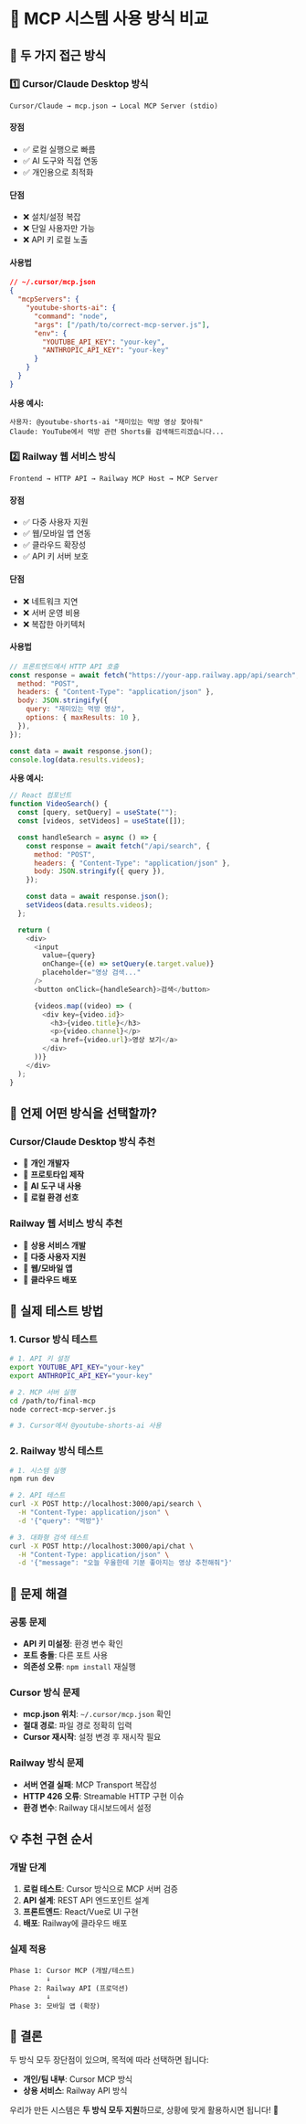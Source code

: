 # 🔄 MCP 시스템 사용 방식 비교

## 🎯 두 가지 접근 방식

### 1️⃣ **Cursor/Claude Desktop 방식**

```
Cursor/Claude → mcp.json → Local MCP Server (stdio)
```

#### 장점

- ✅ 로컬 실행으로 빠름
- ✅ AI 도구와 직접 연동
- ✅ 개인용으로 최적화

#### 단점

- ❌ 설치/설정 복잡
- ❌ 단일 사용자만 가능
- ❌ API 키 로컬 노출

#### 사용법

```json
// ~/.cursor/mcp.json
{
  "mcpServers": {
    "youtube-shorts-ai": {
      "command": "node",
      "args": ["/path/to/correct-mcp-server.js"],
      "env": {
        "YOUTUBE_API_KEY": "your-key",
        "ANTHROPIC_API_KEY": "your-key"
      }
    }
  }
}
```

**사용 예시:**

```
사용자: @youtube-shorts-ai "재미있는 먹방 영상 찾아줘"
Claude: YouTube에서 먹방 관련 Shorts를 검색해드리겠습니다...
```

### 2️⃣ **Railway 웹 서비스 방식**

```
Frontend → HTTP API → Railway MCP Host → MCP Server
```

#### 장점

- ✅ 다중 사용자 지원
- ✅ 웹/모바일 앱 연동
- ✅ 클라우드 확장성
- ✅ API 키 서버 보호

#### 단점

- ❌ 네트워크 지연
- ❌ 서버 운영 비용
- ❌ 복잡한 아키텍처

#### 사용법

```javascript
// 프론트엔드에서 HTTP API 호출
const response = await fetch("https://your-app.railway.app/api/search", {
  method: "POST",
  headers: { "Content-Type": "application/json" },
  body: JSON.stringify({
    query: "재미있는 먹방 영상",
    options: { maxResults: 10 },
  }),
});

const data = await response.json();
console.log(data.results.videos);
```

**사용 예시:**

```javascript
// React 컴포넌트
function VideoSearch() {
  const [query, setQuery] = useState("");
  const [videos, setVideos] = useState([]);

  const handleSearch = async () => {
    const response = await fetch("/api/search", {
      method: "POST",
      headers: { "Content-Type": "application/json" },
      body: JSON.stringify({ query }),
    });

    const data = await response.json();
    setVideos(data.results.videos);
  };

  return (
    <div>
      <input
        value={query}
        onChange={(e) => setQuery(e.target.value)}
        placeholder="영상 검색..."
      />
      <button onClick={handleSearch}>검색</button>

      {videos.map((video) => (
        <div key={video.id}>
          <h3>{video.title}</h3>
          <p>{video.channel}</p>
          <a href={video.url}>영상 보기</a>
        </div>
      ))}
    </div>
  );
}
```

## 🎯 **언제 어떤 방식을 선택할까?**

### Cursor/Claude Desktop 방식 추천

- 🎯 **개인 개발자**
- 🎯 **프로토타입 제작**
- 🎯 **AI 도구 내 사용**
- 🎯 **로컬 환경 선호**

### Railway 웹 서비스 방식 추천

- 🎯 **상용 서비스 개발**
- 🎯 **다중 사용자 지원**
- 🎯 **웹/모바일 앱**
- 🎯 **클라우드 배포**

## 🧪 **실제 테스트 방법**

### 1. Cursor 방식 테스트

```bash
# 1. API 키 설정
export YOUTUBE_API_KEY="your-key"
export ANTHROPIC_API_KEY="your-key"

# 2. MCP 서버 실행
cd /path/to/final-mcp
node correct-mcp-server.js

# 3. Cursor에서 @youtube-shorts-ai 사용
```

### 2. Railway 방식 테스트

```bash
# 1. 시스템 실행
npm run dev

# 2. API 테스트
curl -X POST http://localhost:3000/api/search \
  -H "Content-Type: application/json" \
  -d '{"query": "먹방"}'

# 3. 대화형 검색 테스트
curl -X POST http://localhost:3000/api/chat \
  -H "Content-Type: application/json" \
  -d '{"message": "오늘 우울한데 기분 좋아지는 영상 추천해줘"}'
```

## 🔧 **문제 해결**

### 공통 문제

- **API 키 미설정**: 환경 변수 확인
- **포트 충돌**: 다른 포트 사용
- **의존성 오류**: `npm install` 재실행

### Cursor 방식 문제

- **mcp.json 위치**: `~/.cursor/mcp.json` 확인
- **절대 경로**: 파일 경로 정확히 입력
- **Cursor 재시작**: 설정 변경 후 재시작 필요

### Railway 방식 문제

- **서버 연결 실패**: MCP Transport 복잡성
- **HTTP 426 오류**: Streamable HTTP 구현 이슈
- **환경 변수**: Railway 대시보드에서 설정

## 💡 **추천 구현 순서**

### 개발 단계

1. **로컬 테스트**: Cursor 방식으로 MCP 서버 검증
2. **API 설계**: REST API 엔드포인트 설계
3. **프론트엔드**: React/Vue로 UI 구현
4. **배포**: Railway에 클라우드 배포

### 실제 적용

```
Phase 1: Cursor MCP (개발/테스트)
         ↓
Phase 2: Railway API (프로덕션)
         ↓
Phase 3: 모바일 앱 (확장)
```

## 🎉 **결론**

두 방식 모두 장단점이 있으며, 목적에 따라 선택하면 됩니다:

- **개인/팀 내부**: Cursor MCP 방식
- **상용 서비스**: Railway API 방식

우리가 만든 시스템은 **두 방식 모두 지원**하므로, 상황에 맞게 활용하시면 됩니다! 🚀

